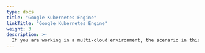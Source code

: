 ```yaml
---
type: docs
title: "Google Kubernetes Engine"
linkTitle: "Google Kubernetes Engine"
weight: 3
description: >-
  If you are working in a multi-cloud environment, the scenario in this section will guide on creating a Google Kubernetes Engine (GKE) with Azure Arc-enabled data services integration in an automated fashion using Terraform.
---
```

